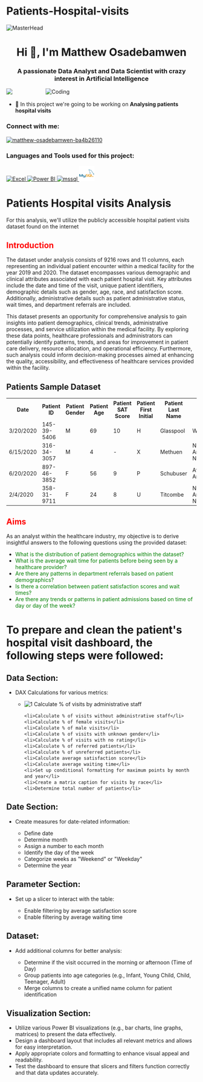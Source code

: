 # Patients-Hospital-visits
![MasterHead](https://ichef.bbci.co.uk/news/976/cpsprodpb/17272/production/_122543849_gettyimages-1294582631.jpg)
<h1 align="center">Hi 👋, I'm Matthew Osadebamwen</h1>
<h3 align="center">A passionate Data Analyst and Data Scientist with crazy interest in Artificial Intelligence</h3> 
<img align="right" alt="Coding" width="400" src="https://imgvisuals.com/cdn/shop/products/animated-patient-flow-illustration-943688.gif?v=1697071141&width=1800"

<p align="left"> <img src="https://komarev.com/ghpvc/?username=matthew-osas&label=Profile%20views&color=0e75b6&style=flat"matthew-osas" /> </p>

- 🔭 In this project we're going to be working on **Analysing patients hospital visits**

<h3 align="left">Connect with me:</h3>
<p align="left">
<a href="https://linkedin.com/in/matthew-osadebamwen-ba4b26110" target="blank"><img align="center" src="https://raw.githubusercontent.com/rahuldkjain/github-profile-readme-generator/master/src/images/icons/Social/linked-in-alt.svg" alt="matthew-osadebamwen-ba4b26110" height="30" width="40" /></a>
</p>

<h3 align="left">Languages and Tools used for this project:</h3>
<p align="left"> <a 
href="https://www.microsoft.com/en-gb/microsoft-365/excel?ef_id=_k_CjwKCAiA_5WvBhBAEiwAZtCU78BaZH7BzevY2zQVGZOpfOOC2rf2_G0BTCbswPHNVSB2KuyHHY_2wRoCSGgQAvD_BwE_k_&OCID=AIDcmmp20rgnjr_SEM__k_CjwKCAiA_5WvBhBAEiwAZtCU78BaZH7BzevY2zQVGZOpfOOC2rf2_G0BTCbswPHNVSB2KuyHHY_2wRoCSGgQAvD_BwE_k_&gad_source=1&gclid=CjwKCAiA_5WvBhBAEiwAZtCU78BaZH7BzevY2zQVGZOpfOOC2rf2_G0BTCbswPHNVSB2KuyHHY_2wRoCSGgQAvD_BwE" target="_blank" rel="noreferrer"> <img src="https://techcommunity.microsoft.com/t5/image/serverpage/image-id/375416i783713B05CAD4A92/image-size/original?v=v2&px=-1" alt="Excel" width="40" height="40"/> </a> <a                                                                     href="https://www.microsoft.com/en-us/power-platform/products/power-bi" target="_blank" rel="noreferrer"> <img src="https://info.railsentinel.co.uk/wp-content/uploads/2023/02/PowerBI-Logo.png" alt="Power BI" width="40" height="40"/> </a> <a 
href="https://www.microsoft.com/en-us/sql-server" target="_blank" rel="noreferrer"> <img src="https://www.svgrepo.com/show/303229/microsoft-sql-server-logo.svg" alt="mssql" width="40" height="40"/> </a> <a href="https://www.mysql.com/" target="_blank" rel="noreferrer"> <img src="https://raw.githubusercontent.com/devicons/devicon/master/icons/mysql/mysql-original-wordmark.svg" alt="mysql" width="40" height="40"/> </a> <a 

<p></p>

# Patients Hospital visits Analysis
For this analysis, we'll utilize the publicly accessible hospital patient visits dataset found on the internet
## <font color = red>**Introduction**</font>
The dataset under analysis consists of 9216 rows and 11 columns, each representing an individual patient encounter within a medical facility for the year 2019 and 2020. The dataset encompasses various demographic and clinical attributes associated with each patient hospital visit. Key attributes include the date and time of the visit, unique patient identifiers, demographic details such as gender, age, race, and satisfaction score. Additionally, administrative details such as patient administrative status, wait times, and department referrals are included.

This dataset presents an opportunity for comprehensive analysis to gain insights into patient demographics, clinical trends, administrative processes, and service utilization within the medical facility. By exploring these data points, healthcare professionals and administrators can potentially identify patterns, trends, and areas for improvement in patient care delivery, resource allocation, and operational efficiency. Furthermore, such analysis could inform decision-making processes aimed at enhancing the quality, accessibility, and effectiveness of healthcare services provided within the facility.



</head>
<body>

<h2>Patients Sample Dataset</h2>

<table>
  <tr>
    <th>Date</th>
    <th>Patient ID</th>
    <th>Patient Gender</th>
    <th>Patient Age</th>
    <th>Patient SAT Score</th>
    <th>Patient First Initial</th>
    <th>Patient Last Name</th>
    <th>Patient Race</th>
    <th>Patient Admin Flag</th>
    <th>Patient Wait Time</th>
    <th>Department Referral</th>
  </tr>
  <tr>
    <td>3/20/2020</td>
    <td>145-39-5406</td>
    <td>M</td>
    <td>69</td>
    <td>10</td>
    <td>H</td>
    <td>Glasspool</td>
    <td>White</td>
    <td>FALSE</td>
    <td>39</td>
    <td>None</td>
  </tr>
  <tr>
    <td>6/15/2020</td>
    <td>316-34-3057</td>
    <td>M</td>
    <td>4</td>
    <td>-</td>
    <td>X</td>
    <td>Methuen</td>
    <td>Native American/Alaska Native</td>
    <td>TRUE</td>
    <td>27</td>
    <td>None</td>
  </tr>
  <tr>
    <td>6/20/2020</td>
    <td>897-46-3852</td>
    <td>F</td>
    <td>56</td>
    <td>9</td>
    <td>P</td>
    <td>Schubuser</td>
    <td>African American</td>
    <td>TRUE</td>
    <td>55</td>
    <td>General Practice</td>
  </tr>
  <tr>
    <td>2/4/2020</td>
    <td>358-31-9711</td>
    <td>F</td>
    <td>24</td>
    <td>8</td>
    <td>U</td>
    <td>Titcombe</td>
    <td>Native American/Alaska Native</td>
    <td>TRUE</td>
    <td>31</td>
    <td>General Practice</td>
  </tr>
</table>


## <font color = red>**Aims**</font>

As an analyst within the healthcare industry, my objective is to derive insightful answers to the following questions using the provided dataset:
 
* <font color = green>What is the distribution of patient demographics within the dataset?</font> <br>
* <font color = green>What is the average wait time for patients before being seen by a healthcare provider? </font><br>
* <font color = green>Are there any patterns in department referrals based on patient demographics?</font> <br>
* <font color = green>Is there a correlation between patient satisfaction scores and wait times? </font><br>
* <font color = green>Are there any trends or patterns in patient admissions based on time of day or day of the week?</font><br>


</head>
<body>

<h1>To prepare and clean the patient's hospital visit dashboard, the following steps were followed:</h1>

<h2>Data Section:</h2>
<ul>
  <li>DAX Calculations for various metrics:</li>
  <ul>
    <li><img width="500" alt="1" src="https://github.com/matthew-osas/Patients-Hospital-visits/assets/102475461/962c9b84-05db-479c-b754-2b3724182b9e"> Calculate % of visits by administrative staff</li>

    <li>Calculate % of visits without administrative staff</li>
    <li>Calculate % of female visits</li>
    <li>Calculate % of male visits</li>
    <li>Calculate % of visits with unknown gender</li>
    <li>Calculate % of visits with no rating</li>
    <li>Calculate % of referred patients</li>
    <li>Calculate % of unreferred patients</li>
    <li>Calculate average satisfaction score</li>
    <li>Calculate average waiting time</li>
    <li>Set up conditional formatting for maximum points by month and year</li>
    <li>Create a matrix caption for visits by race</li>
    <li>Determine total number of patients</li>
  </ul>
</ul>

<h2>Date Section:</h2>
<ul>
  <li>Create measures for date-related information:</li>
  <ul>
    <li>Define date</li>
    <li>Determine month</li>
    <li>Assign a number to each month</li>
    <li>Identify the day of the week</li>
    <li>Categorize weeks as "Weekend" or "Weekday"</li>
    <li>Determine the year</li>
  </ul>
</ul>

<h2>Parameter Section:</h2>
<ul>
  <li>Set up a slicer to interact with the table:</li>
  <ul>
    <li>Enable filtering by average satisfaction score</li>
    <li>Enable filtering by average waiting time</li>
  </ul>
</ul>

<h2>Dataset:</h2>
<ul>
  <li>Add additional columns for better analysis:</li>
  <ul>
    <li>Determine if the visit occurred in the morning or afternoon (Time of Day)</li>
    <li>Group patients into age categories (e.g., Infant, Young Child, Child, Teenager, Adult)</li>
    <li>Merge columns to create a unified name column for patient identification</li>
  </ul>
</ul>

<h2>Visualization Section:</h2>
<ul>
  <li>Utilize various Power BI visualizations (e.g., bar charts, line graphs, matrices) to present the data effectively.</li>
  <li>Design a dashboard layout that includes all relevant metrics and allows for easy interpretation.</li>
  <li>Apply appropriate colors and formatting to enhance visual appeal and readability.</li>
  <li>Test the dashboard to ensure that slicers and filters function correctly and that data updates accurately.</li>
</ul>

</body>
</html>
